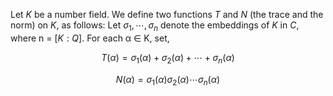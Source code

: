 Let $K$ be a number field. We define two functions $T$ and $N$ (the trace and the norm) on $K$, as follows: Let $\sigma_{1},\cdots,\sigma_{n}$ denote the embeddings of $K$ in $C$, where n = $[K : Q]$. For each α ∈ K, set,

$$
T(\alpha)=\sigma_1(\alpha)+\sigma_2(\alpha)+\cdots+\sigma_n(\alpha)
$$

$$
N(\alpha)=\sigma_1(\alpha)\sigma_2(\alpha)\cdots\sigma_n(\alpha)
$$
